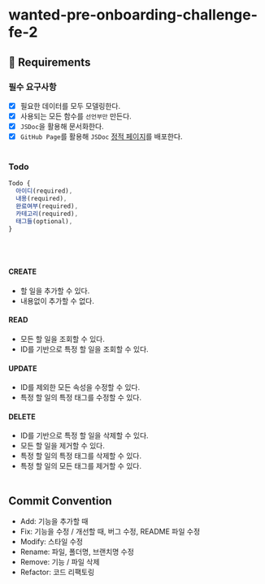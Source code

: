 # wanted-pre-onboarding-challenge-fe-2

## 📝 Requirements

### 필수 요구사항

- [x] 필요한 데이터를 모두 모델링한다.
- [x] 사용되는 모든 함수를 `선언부만` 만든다.
- [x] `JSDoc`을 활용해 문서화한다.
- [x] `GitHub Page`를 활용해 `JSDoc` <a href="https://happyeveryone96.github.io/wanted-pre-onboarding-challenge-fe-2/" target="_blank">정적 페이지</a>를 배포한다.
      <br><br>

### Todo

```js
Todo {
  아이디(required),
  내용(required),
  완료여부(required),
  카테고리(required),
  태그들(optional),
}
```

<br><br>

#### CREATE

- 할 일을 추가할 수 있다.
- 내용없이 추가할 수 없다.

#### READ

- 모든 할 일을 조회할 수 있다.
- ID를 기반으로 특정 할 일을 조회할 수 있다.

#### UPDATE

- ID를 제외한 모든 속성을 수정할 수 있다.
- 특정 할 일의 특정 태그를 수정할 수 있다.

#### DELETE

- ID를 기반으로 특정 할 일을 삭제할 수 있다.
- 모든 할 일을 제거할 수 있다.
- 특정 할 일의 특정 태그를 삭제할 수 있다.
- 특정 할 일의 모든 태그를 제거할 수 있다.
  <br><br>

## Commit Convention

- Add: 기능을 추가할 때
- Fix: 기능을 수정 / 개선할 때, 버그 수정, README 파일 수정
- Modify: 스타일 수정
- Rename: 파일, 폴더명, 브랜치명 수정
- Remove: 기능 / 파일 삭제
- Refactor: 코드 리팩토링
